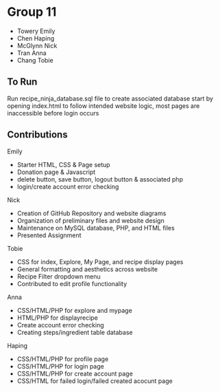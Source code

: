 # Group 11

- Towery Emily
- Chen Haping
- McGlynn Nick
- Tran Anna
- Chang Tobie

## To Run

Run recipe_ninja_database.sql file to create associated database
start by opening index.html to follow intended website logic, most pages are inaccessible before login occurs

## Contributions

Emily

- Starter HTML, CSS & Page setup
- Donation page & Javascript
- delete button, save button, logout button & associated php
- login/create account error checking

Nick

- Creation of GitHub Repository and website diagrams
- Organization of preliminary files and website design
- Maintenance on MySQL database, PHP, and HTML files
- Presented Assignment

Tobie

- CSS for index, Explore, My Page, and recipe display pages
- General formatting and aesthetics across website
- Recipe Filter dropdown menu
- Contributed to edit profile functionality

Anna

- CSS/HTML/PHP for explore and mypage
- HTML/PHP for displayrecipe
- Create account error checking
- Creating steps/ingredient table database

Haping

- CSS/HTML/PHP for profile page
- CSS/HTML/PHP for login page
- CSS/HTML/PHP for create account page  
- CSS/HTML for failed login/failed created acocunt page
